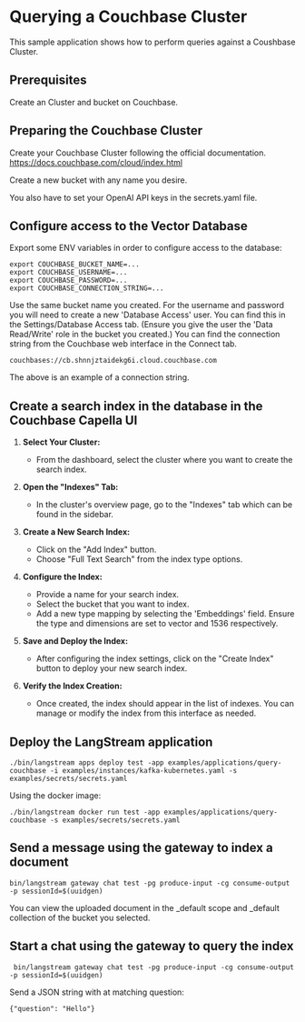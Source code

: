 # Querying a Couchbase Cluster

This sample application shows how to perform queries against a Coushbase Cluster.

## Prerequisites

Create an Cluster and bucket on Couchbase.


## Preparing the Couchbase Cluster

Create your Couchbase Cluster following the official documentation.
https://docs.couchbase.com/cloud/index.html

Create a new bucket with any name you desire.

You also have to set your OpenAI API keys in the secrets.yaml file. 

## Configure access to the Vector Database

Export some ENV variables in order to configure access to the database:

```
export COUCHBASE_BUCKET_NAME=...
export COUCHBASE_USERNAME=...
export COUCHBASE_PASSWORD=...
export COUCHBASE_CONNECTION_STRING=...
```

Use the same bucket name you created.
For the username and password you will need to create a new 'Database Access' user. You can find this in the Settings/Database Access tab.
(Ensure you give the user the 'Data Read/Write' role in the bucket you created.)
You can find the connection string from the Couchbase web interface in the Connect tab.

```
couchbases://cb.shnnjztaidekg6i.cloud.couchbase.com
```

The above is an example of a connection string.

## Create a search index in the database in the Couchbase Capella UI

1. **Select Your Cluster:**
   - From the dashboard, select the cluster where you want to create the search index.

2. **Open the "Indexes" Tab:**
   - In the cluster's overview page, go to the "Indexes" tab which can be found in the sidebar.

3. **Create a New Search Index:**
   - Click on the "Add Index" button.
   - Choose "Full Text Search" from the index type options.

4. **Configure the Index:**
   - Provide a name for your search index.
   - Select the bucket that you want to index.
   - Add a new type mapping by selecting the 'Embeddings' field. Ensure the type and dimensions are set to vector and 1536 respectively.

5. **Save and Deploy the Index:**
   - After configuring the index settings, click on the "Create Index" button to deploy your new search index.

6. **Verify the Index Creation:**
   - Once created, the index should appear in the list of indexes. You can manage or modify the index from this interface as needed.


## Deploy the LangStream application

```
./bin/langstream apps deploy test -app examples/applications/query-couchbase -i examples/instances/kafka-kubernetes.yaml -s examples/secrets/secrets.yaml
```
Using the docker image:

```
./bin/langstream docker run test -app examples/applications/query-couchbase -s examples/secrets/secrets.yaml
```

## Send a message using the gateway to index a document

```
bin/langstream gateway chat test -pg produce-input -cg consume-output -p sessionId=$(uuidgen)
```
You can view the uploaded document in the _default scope and _default collection of the bucket you selected.

## Start a chat using the gateway to query the index

```
 bin/langstream gateway chat test -pg produce-input -cg consume-output -p sessionId=$(uuidgen)
 ```

 Send a JSON string with at matching question:

```
{"question": "Hello"}
```



